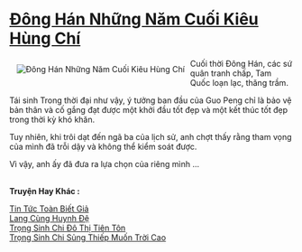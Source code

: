 <a href="https://truyenwiki.net/dong-han-nhung-nam-cuoi-kieu-hung-chi.36095/" title="Đông Hán Những Năm Cuối Kiêu Hùng Chí"><h1>Đông Hán Những Năm Cuối Kiêu Hùng Chí</h1></a><div style="display:table"><img align="right" style="float: left; padding: 10px;" src="https://truyenwiki.net/a/img/str/src/36095.jpg" alt="Đông Hán Những Năm Cuối Kiêu Hùng Chí">Cuối thời Đông Hán, các sứ quân tranh chấp, Tam Quốc loạn lạc, thăng trầm.<p></p> Tái sinh Trong thời đại như vậy, ý tưởng ban đầu của Guo Peng chỉ là bảo vệ bản thân và cố gắng đạt được một khởi đầu tốt đẹp và một kết thúc tốt đẹp trong thời kỳ khó khăn.<p></p> Tuy nhiên, khi trôi dạt đến ngã ba của lịch sử, anh chợt thấy rằng tham vọng của mình đã trỗi dậy và không thể kiểm soát được.<p></p> Vì vậy, anh ấy đã đưa ra lựa chọn của riêng mình ...</div><p><br><b>Truyện Hay Khác :</b></p><a href="https://truyenwiki.net/tin-tuc-toan-biet-gia.35882/" alt="Tin Tức Toàn Biết Giả">Tin Tức Toàn Biết Giả</a><br/><a href="https://sangtacviet.wordpress.com/2020/10/22/lang-cung-huynh-de/" alt="Lang Cùng Huynh Đệ">Lang Cùng Huynh Đệ</a><br/><a href="https://sangtacviet.wordpress.com/2020/10/22/trong-sinh-chi-do-thi-tien-ton/" alt="Trọng Sinh Chi Đô Thị Tiên Tôn">Trọng Sinh Chi Đô Thị Tiên Tôn</a><br/><a href="https://github.com/nownovels/wikidich/tree/master/truyenhay/35218" alt="Trọng Sinh Chi Sủng Thiếp Muốn Trời Cao">Trọng Sinh Chi Sủng Thiếp Muốn Trời Cao</a><br/>